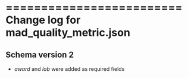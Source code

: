 =========================
Change log for mad_quality_metric.json
=========================

Schema version 2
----------------

* *award* and *lab* were added as required fields